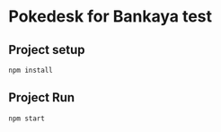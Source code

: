 # Pokedesk for Bankaya test

## Project setup

```
npm install

```

## Project Run

```
npm start

```